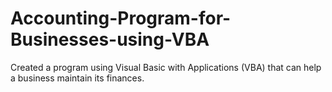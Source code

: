# Accounting-Program-for-Businesses-using-VBA
Created a program using Visual Basic with Applications (VBA) that can help a business maintain its finances.
